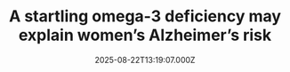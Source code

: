 ---
title: "A startling omega-3 deficiency may explain women’s Alzheimer’s risk"
date: 2025-08-22T13:19:07.000Z
category: Health
externalLink: "https://www.sciencedaily.com/releases/2025/08/250821094533.htm"
image: ""
excerpt: "Researchers discovered that women with Alzheimer’s show a sharp loss of omega fatty acids, unlike men, pointing to sex-specific differences in the disease. The study suggests omega-rich diets could be key, but clinical trials are needed.…"
---